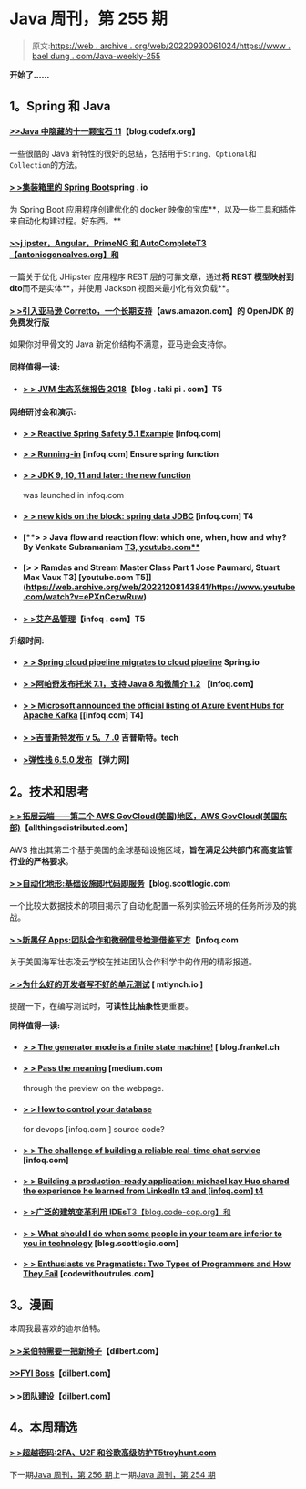 # Java 周刊，第 255 期

> 原文:[https://web . archive . org/web/20220930061024/https://www . bael dung . com/Java-weekly-255](https://web.archive.org/web/20220930061024/https://www.baeldung.com/java-weekly-255)

**开始了……**

## **1。Spring 和 Java**

#### [**>>Java 中隐藏的十一颗宝石 11**](https://web.archive.org/web/20221208143841/https://blog.codefx.org/java/java-11-gems/)【blog.codefx.org】

一些很酷的 Java 新特性的很好的总结，包括用于`String`、`Optional`和`Collection`的方法。

#### [**> >集装箱里的 Spring Boot**](https://web.archive.org/web/20221208143841/https://spring.io/blog/2018/11/08/spring-boot-in-a-container)spring . io

为 Spring Boot 应用程序创建优化的 docker 映像的宝库**，以及一些工具和插件来自动化构建过程。好东西。**

#### [**>>j ipster，Angular，PrimeNG 和 AutoComplete**T3【antoniogoncalves.org】和](https://web.archive.org/web/20221208143841/https://antoniogoncalves.org/2018/11/08/jhipster-angular-primeng-and-autocomplete/)

一篇关于优化 JHipster 应用程序 REST 层的可靠文章，通过**将 REST 模型映射到 dto**而不是实体**，并使用 Jackson 视图来最小化有效负载**。

#### [**> >引入亚马逊 Corretto，一个长期支持**](https://web.archive.org/web/20221208143841/https://aws.amazon.com/blogs/opensource/amazon-corretto-no-cost-distribution-openjdk-long-term-support/)【aws.amazon.com】的 OpenJDK 的免费发行版

如果你对甲骨文的 Java 新定价结构不满意，亚马逊会支持你。

#### **同样值得一读:**

*   #### [**> > JVM 生态系统报告 2018**](https://web.archive.org/web/20221208143841/https://blog.takipi.com/highlights-from-the-jvm-ecosystem-report-2018/)【blog . taki pi . com】T5

#### **网络研讨会和演示:**

*   #### [**> > Reactive Spring Safety 5.1 Example**](https://web.archive.org/web/20221208143841/https://www.infoq.com/presentations/reactive-spring-security-5-1) [infoq.com]

*   #### [**> > Running-in**](https://web.archive.org/web/20221208143841/https://www.infoq.com/presentations/spring-cloud-functions-security) [infoq.com] Ensure spring function

*   #### [**> > JDK 9, 10, 11 and later: the new function**](https://web.archive.org/web/20221208143841/https://www.infoq.com/presentations/jdk-9-10-11-12-13-14)

    was launched in infoq.com
*   #### [**> > new kids on the block: spring data** JDBC](https://web.archive.org/web/20221208143841/https://www.infoq.com/presentations/spring-data-jdbc) [infoq.com] T4

*   #### [**> > Java flow and reaction flow: which one, when, how and why? By Venkate Subramaniam [ T3, youtube.com**](https://web.archive.org/web/20221208143841/https://www.youtube.com/watch?v=kG2SEcl1aMM)

*   #### [**> > Ramdas and Stream Master Class Part 1 Jose Paumard, Stuart Max Vaux** T3] [youtube.com T5]](https://web.archive.org/web/20221208143841/https://www.youtube.com/watch?v=ePXnCezwRuw)

*   #### [**> >艾产品管理**](https://web.archive.org/web/20221208143841/https://www.infoq.com/presentations/product-management-ai)【infoq . com】T5

**升级时间:**

*   #### [> > Spring cloud pipeline migrates to cloud pipeline](https://web.archive.org/web/20221208143841/https://spring.io/blog/2018/11/13/spring-cloud-pipelines-to-cloud-pipelines-migration) Spring.io

*   #### [**> >阿帕奇发布托米 7.1，支持 Java 8 和微简介 1.2**](https://web.archive.org/web/20221208143841/https://www.infoq.com/news/2018/11/apache-releases-tomee-7.1) 【infoq.com】

*   #### [**> > Microsoft announced the official listing of Azure Event Hubs for Apache Kafka**](https://web.archive.org/web/20221208143841/https://www.infoq.com/news/2018/11/azure-event-hubs-kafka-ga) [[infoq.com] T4]

*   #### [**> >吉普斯特发布 v 5。7 .0**](https://web.archive.org/web/20221208143841/https://www.jhipster.tech/2018/11/12/jhipster-release-5.7.0.html) 吉普斯特。tech

*   #### [**>弹性栈 6.5.0 发布**](https://web.archive.org/web/20221208143841/https://www.elastic.co/blog/elastic-stack-6-5-0-released) 【弹力网】

## **2。技术和思考**

#### [**> >拓展云端——第二个 AWS GovCloud(美国)地区，AWS GovCloud(美国东部)**](https://web.archive.org/web/20221208143841/https://www.allthingsdistributed.com/2018/11/aws-govcloud-us-east-now-available.html)【allthingsdistributed.com】

AWS 推出其第二个基于美国的全球基础设施区域，**旨在满足公共部门和高度监管行业的严格要求**。

#### [**> >自动化地形:基础设施即代码即服务**](https://web.archive.org/web/20221208143841/https://blog.scottlogic.com/2018/10/23/automating-terraform-abstracting-terraform-behind-a-web-service.html)【blog.scottlogic.com

一个比较大数据技术的项目揭示了自动化配置一系列实验云环境的任务所涉及的挑战。

#### [**> >新黑仔 Apps:团队合作和微弱信号检测借鉴军方**](https://web.archive.org/web/20221208143841/https://www.infoq.com/articles/teamwork-weak-signal-lessons-from-military)【infoq.com

关于美国海军壮志凌云学校在推进团队合作科学中的作用的精彩报道。

#### [**> >为什么好的开发者写不好的单元测试**](https://web.archive.org/web/20221208143841/https://mtlynch.io/good-developers-bad-tests/) [ mtlynch.io ]

提醒一下，在编写测试时，**可读性比抽象性**更重要。

**同样值得一读:**

*   #### [**> > The generator mode is a finite state machine!**](https://web.archive.org/web/20221208143841/https://blog.frankel.ch/builder-pattern-finite-state-machine/) [ blog.frankel.ch

*   #### [**> > Pass the meaning**](https://web.archive.org/web/20221208143841/https://medium.com/netflix-techblog/delivering-meaning-with-previews-on-web-3cedc0341b9e) [medium.com

    through the preview on the webpage.
*   #### [**> > How to control your database**](https://web.archive.org/web/20221208143841/https://www.infoq.com/articles/DevOps-Databases)

    for devops [infoq.com ] source code?
*   #### [**> > The challenge of building a reliable real-time chat service**](https://web.archive.org/web/20221208143841/https://www.infoq.com/articles/challenges-realtime-chat-service-pusher) [infoq.com]

*   #### [**> > Building a production-ready application: michael kay Huo shared the experience he learned from LinkedIn** t3 and [infoq.com] t4](https://web.archive.org/web/20221208143841/https://www.infoq.com/news/2018/11/production-readiness-linkedin)

*   [**> >广泛的建筑变革利用 IDEs**T3【blog.code-cop.org】和](https://web.archive.org/web/20221208143841/http://blog.code-cop.org/2018/11/widespread-changes-using-ides.html)
*   #### [**> > What should I do when some people in your team are inferior to you in technology**](https://web.archive.org/web/20221208143841/https://blog.scottlogic.com/2018/11/09/handling-technical-proficiency-differences-in-teams.html) [blog.scottlogic.com]

*   #### [**> > Enthusiasts vs Pragmatists: Two Types of Programmers and How They Fail**](https://web.archive.org/web/20221208143841/https://codewithoutrules.com/2018/11/12/enthusiasts-vs-pragmatists/) [codewithoutrules.com]

## **3。漫画**

本周我最喜欢的迪尔伯特。

#### [**> >呆伯特需要一把新椅子**](https://web.archive.org/web/20221208143841/https://dilbert.com/strip/2018-11-12)【dilbert.com】

#### [**>>FYI Boss**](https://web.archive.org/web/20221208143841/https://dilbert.com/strip/2018-11-10)【dilbert.com】

#### [**> >团队建设**](https://web.archive.org/web/20221208143841/https://dilbert.com/strip/1996-09-25)【dilbert.com】

## **4。本周精选**

#### [**> >超越密码:2FA、U2F** 和**谷歌高级防护**T5troyhunt.com](https://web.archive.org/web/20221208143841/https://www.troyhunt.com/beyond-passwords-2fa-u2f-and-google-advanced-protection/)

下一期[Java 周刊，第 256 期](/web/20221208143841/https://www.baeldung.com/java-weekly-256)上一期[Java 周刊，第 254 期](/web/20221208143841/https://www.baeldung.com/java-weekly-254)